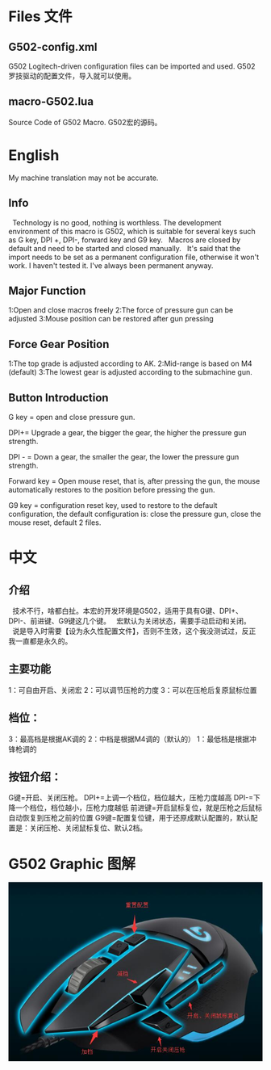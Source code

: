 # Files 文件
## G502-config.xml
G502 Logitech-driven configuration files can be imported and used.
G502 罗技驱动的配置文件，导入就可以使用。

## macro-G502.lua
Source Code of G502 Macro.
G502宏的源码。

#  English
My machine translation may not be accurate.

## Info
&nbsp;&nbsp;Technology is no good, nothing is worthless. The development environment of this macro is G502, which is suitable for several keys such as G key, DPI +, DPI-, forward key and G9 key.
&nbsp;&nbsp;Macros are closed by default and need to be started and closed manually.
&nbsp;&nbsp;It's said that the import needs to be set as a permanent configuration file, otherwise it won't work. I haven't tested it. I've always been permanent anyway.

## Major Function
1:Open and close macros freely
2:The force of pressure gun can be adjusted
3:Mouse position can be restored after gun pressing

## Force Gear Position
1:The top grade is adjusted according to AK.
2:Mid-range is based on M4 (default)
3:The lowest gear is adjusted according to the submachine gun.

## Button Introduction
G key = open and close pressure gun.

DPI+= Upgrade a gear, the bigger the gear, the higher the pressure gun strength.

DPI - = Down a gear, the smaller the gear, the lower the pressure gun strength.

Forward key = Open mouse reset, that is, after pressing the gun, the mouse automatically restores to the position before pressing the gun.

G9 key = configuration reset key, used to restore to the default configuration, the default configuration is: close the pressure gun, close the mouse reset, default 2 files.

# 中文
## 介绍
&nbsp;&nbsp;技术不行，啥都白扯。本宏的开发环境是G502，适用于具有G键、DPI+、DPI-、前进键、G9键这几个键。
&nbsp;&nbsp;宏默认为关闭状态，需要手动启动和关闭。
&nbsp;&nbsp;说是导入时需要【设为永久性配置文件】，否则不生效，这个我没测试过，反正我一直都是永久的。

## 主要功能
1：可自由开启、关闭宏
2：可以调节压枪的力度
3：可以在压枪后复原鼠标位置

## 档位：
3：最高档是根据AK调的
2：中档是根据M4调的（默认的）
1：最低档是根据冲锋枪调的

## 按钮介绍：
G键=开启、关闭压枪。
DPI+=上调一个档位，档位越大，压枪力度越高
DPI-=下降一个档位，档位越小，压枪力度越低
前进键=开启鼠标复位，就是压枪之后鼠标自动恢复到压枪之前的位置
G9键=配置复位键，用于还原成默认配置的，默认配置是：关闭压枪、关闭鼠标复位、默认2档。

# G502 Graphic 图解
![G502](show-g502.jpg)